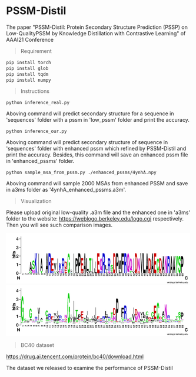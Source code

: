 # PSSM-Distil
The paper "PSSM-Distil: Protein Secondary Structure Prediction (PSSP) on Low-QualityPSSM by Knowledge Distillation with Contrastive Learning" of AAAI21 Conference

> Requirement
>
>
    pip install torch
    pip install glob
    pip install tqdm
    pip install numpy

> Instructions

    python inference_real.py
    
Aboving command will predict secondary structure for a sequence in 'sequences' folder with a pssm in 'low_pssm' folder and print the accuracy.

    python inference_our.py
    
Aboving command will predict secondary structure of sequence in 'sequences' folder with enhanced pssm which refined by PSSM-Distil and print the accuracy. 
Besides, this command will save an enhanced pssm file in 'enhanced_pssms' folder.

    python sample_msa_from_pssm.py ./enhanced_pssms/4ynhA.npy
    
Aboving command will sample 2000 MSAs from enhanced PSSM and save in a3ms folder as '4ynhA_enhanced_pssms.a3m'.

> Visualization

Please upload original low-quality .a3m file and the enhanced one in 'a3ms' folder to the website: https://weblogo.berkeley.edu/logo.cgi respectively.
Then you will see such comparison images.

<img src="./img/file5ca7md.png" width="500px" alt='low real PSSM'/>
<img src="./img/filelXoHzj.png" width="500px" alt='enhanced PSSM'/>

> BC40 dataset

https://drug.ai.tencent.com/protein/bc40/download.html

The dataset we released to examine the performance of PSSM-Distil


